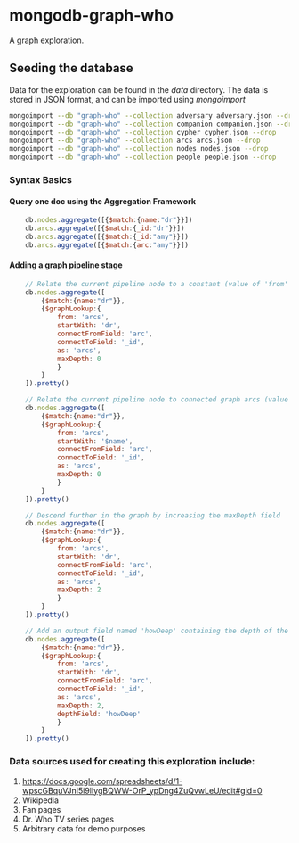 # mongodb-graph-who

A graph exploration.


## Seeding the database

Data for the exploration can be found in the *data* directory.
The data is stored in JSON format, and can be imported using *mongoimport*

```bash
mongoimport --db "graph-who" --collection adversary adversary.json --drop
mongoimport --db "graph-who" --collection companion companion.json --drop
mongoimport --db "graph-who" --collection cypher cypher.json --drop
mongoimport --db "graph-who" --collection arcs arcs.json --drop
mongoimport --db "graph-who" --collection nodes nodes.json --drop
mongoimport --db "graph-who" --collection people people.json --drop
```

### Syntax Basics

#### Query one doc using the Aggregation Framework

```javascript
    db.nodes.aggregate([{$match:{name:"dr"}}])
    db.arcs.aggregate([{$match:{_id:"dr"}}])
    db.arcs.aggregate([{$match:{_id:"amy"}}])
    db.arcs.aggregate([{$match:{arc:"amy"}}])
```

#### Adding a graph pipeline stage


```javascript
    // Relate the current pipeline node to a constant (value of 'from' is fixed)
    db.nodes.aggregate([
        {$match:{name:"dr"}},
        {$graphLookup:{
            from: 'arcs',
            startWith: 'dr',
            connectFromField: 'arc',
            connectToField: '_id',
            as: 'arcs',
            maxDepth: 0
            }
        }
    ]).pretty()

    // Relate the current pipeline node to connected graph arcs (value of 'from' is dynamic)
    db.nodes.aggregate([
        {$match:{name:"dr"}},
        {$graphLookup:{
            from: 'arcs',
            startWith: '$name',
            connectFromField: 'arc',
            connectToField: '_id',
            as: 'arcs',
            maxDepth: 0
            }
        }
    ]).pretty()

    // Descend further in the graph by increasing the maxDepth field
    db.nodes.aggregate([
        {$match:{name:"dr"}},
        {$graphLookup:{
            from: 'arcs',
            startWith: 'dr',
            connectFromField: 'arc',
            connectToField: '_id',
            as: 'arcs',
            maxDepth: 2
            }
        }
    ]).pretty()

    // Add an output field named 'howDeep' containing the depth of the connected graph node
    db.nodes.aggregate([
        {$match:{name:"dr"}},
        {$graphLookup:{
            from: 'arcs',
            startWith: 'dr',
            connectFromField: 'arc',
            connectToField: '_id',
            as: 'arcs',
            maxDepth: 2,
            depthField: 'howDeep'
            }
        }
    ]).pretty()
```

### Data sources used for creating this exploration include:
1.   https://docs.google.com/spreadsheets/d/1-wpscGBquVJnI5i9lIygBQWW-OrP_ypDng4ZuQvwLeU/edit#gid=0
42.   Wikipedia
3.   Fan pages
9.   Dr. Who TV series pages
11.  Arbitrary data for demo purposes
